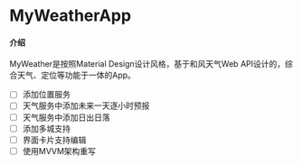# MyWeatherApp

#### 介绍
MyWeather是按照Material Design设计风格，基于和风天气Web API设计的，综合天气、定位等功能于一体的App。

- [ ] 添加位置服务
- [ ] 天气服务中添加未来一天逐小时预报
- [ ] 天气服务中添加日出日落
- [ ] 添加多城支持
- [ ] 界面卡片支持编辑
- [ ] 使用MVVM架构重写